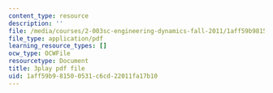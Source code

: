 ```yaml
---
content_type: resource
description: ''
file: /media/courses/2-003sc-engineering-dynamics-fall-2011/1aff59b981500531c6cd22011fa17b10_fK9AGvLf3yw.pdf
file_type: application/pdf
learning_resource_types: []
ocw_type: OCWFile
resourcetype: Document
title: 3play pdf file
uid: 1aff59b9-8150-0531-c6cd-22011fa17b10
---
```

